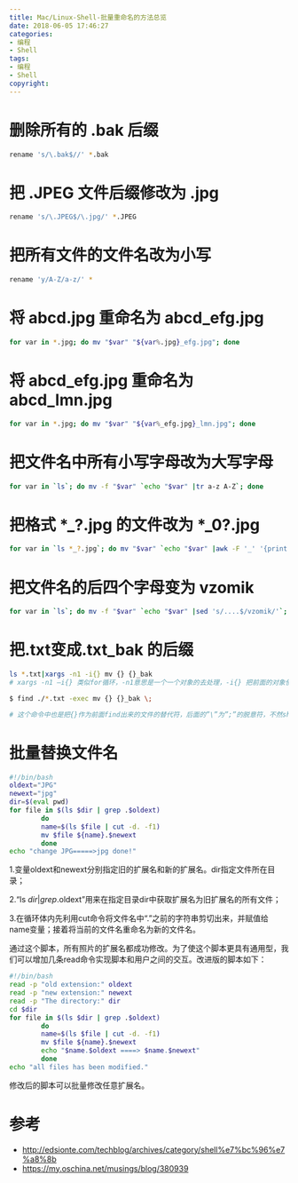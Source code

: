 ```yaml
---
title: Mac/Linux-Shell-批量重命名的方法总览
date: 2018-06-05 17:46:27
categories:
- 编程
- Shell
tags:
- 编程
- Shell
copyright:
---
```


# 删除所有的 .bak 后缀

```bash
rename 's/\.bak$//' *.bak
```

# 把 .JPEG 文件后缀修改为 .jpg

```bash
rename 's/\.JPEG$/\.jpg/' *.JPEG
```

# 把所有文件的文件名改为小写

```bash
rename 'y/A-Z/a-z/' *
```

# 将 abcd.jpg 重命名为 abcd_efg.jpg

```bash
for var in *.jpg; do mv "$var" "${var%.jpg}_efg.jpg"; done
```

# 将 abcd_efg.jpg 重命名为 abcd_lmn.jpg

```bash
for var in *.jpg; do mv "$var" "${var%_efg.jpg}_lmn.jpg"; done
```

# 把文件名中所有小写字母改为大写字母

```bash
for var in `ls`; do mv -f "$var" `echo "$var" |tr a-z A-Z`; done
```

# 把格式 \*\_?.jpg 的文件改为 \*\_0?.jpg

```bash
for var in `ls *_?.jpg`; do mv "$var" `echo "$var" |awk -F '_' '{print $1 "_0" $2}'`; done
```

# 把文件名的后四个字母变为 vzomik

```bash
for var in `ls`; do mv -f "$var" `echo "$var" |sed 's/....$/vzomik/'`; done
```

# 把.txt变成.txt_bak 的后缀

```bash
ls *.txt|xargs -n1 -i{} mv {} {}_bak
# xargs -n1 –i{} 类似for循环，-n1意思是一个一个对象的去处理，-i{} 把前面的对象使用{}取代，mv {} {}_bak 相当于 mv 1.txt 1.txt_bak

$ find ./*.txt -exec mv {} {}_bak \;  

# 这个命令中也是把{}作为前面find出来的文件的替代符，后面的”\”为”;”的脱意符，不然shell会把分号作为该行命令的结尾.
```

# 批量替换文件名

```bash
#!/bin/bash
oldext="JPG"
newext="jpg"
dir=$(eval pwd)
for file in $(ls $dir | grep .$oldext)
        do
        name=$(ls $file | cut -d. -f1)
        mv $file ${name}.$newext
        done
echo "change JPG=====>jpg done!"
```

1.变量oldext和newext分别指定旧的扩展名和新的扩展名。dir指定文件所在目录；

2.“ls $dir | grep .$oldext”用来在指定目录dir中获取扩展名为旧扩展名的所有文件；

3.在循环体内先利用cut命令将文件名中“.”之前的字符串剪切出来，并赋值给name变量；接着将当前的文件名重命名为新的文件名。

通过这个脚本，所有照片的扩展名都成功修改。为了使这个脚本更具有通用型，我们可以增加几条read命令实现脚本和用户之间的交互。改进版的脚本如下：

```bash
#!/bin/bash
read -p "old extension:" oldext
read -p "new extension:" newext
read -p "The directory:" dir
cd $dir
for file in $(ls $dir | grep .$oldext)
        do
        name=$(ls $file | cut -d. -f1)
        mv $file ${name}.$newext
        echo "$name.$oldext ====> $name.$newext"
        done
echo "all files has been modified."
```

修改后的脚本可以批量修改任意扩展名。

# 参考

- http://edsionte.com/techblog/archives/category/shell%e7%bc%96%e7%a8%8b
- https://my.oschina.net/musings/blog/380939